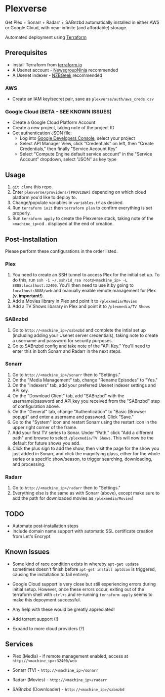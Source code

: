 # Plexverse

Get Plex + Sonarr + Radarr + SABnzbd automatically installed in either AWS or Google Cloud, with near-infinite (and affordable) storage.

Automated deployment using [Terraform](https://www.terraform.io)

## Prerequisites
- Install Terraform from [terraform.io](https://www.terraform.io/downloads.html) 
- A Usenet account - [NewsgroupNinja](https://www.newsgroup.ninja/) recommended
- A Usenet indexer - [NZBGeek](https://nzbgeek.info) recommended

### AWS
- Create an IAM key/secret pair, save as `plexverse/auth/aws_creds.csv`

### Google Cloud (BETA - SEE KNOWN ISSUES)
- Create a Google Cloud Platform Account
- Create a new project, taking note of the project ID
- Get authentication JSON file:
    - Log into [Google Developers Console](https://console.developers.google.com/), select your project
    - Select API Manager View, click "Credentials" on left, then "Create Credentials," then finally "Service Account Key"
    - Select "Compute Engine default service account" in the "Service Account" dropdown, select "JSON" as key type

## Usage
1. `git clone` this repo.
2. Enter `plexverse/providers/[PROVIDER]` depending on which cloud platform you'd like to deploy to.
3. Change/populate variables in `variables.tf` as desired. 
4. Run `terraform init` then `terraform plan` to confirm everything is set properly.
5. Run `terraform apply` to create the Plexverse stack, taking note of the `<machine_ip>`cd . displayed at the end of creation.

## Post-Installation 
Please perform these configurations in the order listed.

### Plex
1. You need to create an SSH tunnel to access Plex for the initial set up. To do this, run `ssh -i ~/.ssh/id_rsa root@<machine_ip> -L 8888:localhost:32400`. You'll then need to use it by going to `localhost:8888/web` and manually enable remote management for Plex (**v. important!**).
2. Add a Movies library in Plex and point it to `/plexmedia/Movies`
3. Add a TV Shows libarary in Plex and point it to `/plexmedia/TV Shows`

### SABnzbd
1. Go to `http://<machine_ip>/sabnzbd` and complete the intial set up (including adding your Usenet server credentials), taking note to create a username and password for security purposes.
2. Go to SABnzbd config and take note of the "API Key." You'll need to enter this in both Sonarr and Radarr in the next steps.

### Sonarr
1. Go to `http://<machine_ip>/sonarr` then to "Settings."
2. On the "Media Management" tab, change "Rename Episodes" to "Yes."
3. On the "Indexers" tab, add your preferred Usenet indexer settings and API key.
4. On the "Download Client" tab, add "SABnzbd" with the username/password and API key you received from the "SABnzbd" step of configuration above.
5. On the "General" tab, change "Authentication" to "Basic (Browser popup)" and enter a username and password. Click "Save."
6. Go to the "System" icon and restart Sonarr using the restart icon in the upper right corner of the frame.
7. Add your first TV series to Sonar. Under "Path," click "Add a different path" and browse to select `/plexmedia/TV Shows`. This will now be the default for future shows you add.
8. Click the plus sign to add the show, then visit the page for the show you just added in Sonarr, and click the magnifying glass, either for the whole series or a specific show/season, to trigger searching, downloading, and processing. 

### Radarr
1. Go to `http://<machine_ip>/radarr` then to "Settings." 
2. Everything else is the same as with Sonarr (above), except make sure to add the path for downloaded movies as `/plexmedia/Movies`!

## TODO
- Automate post-installation steps
- Include domain name support with automatic SSL certificate creation from Let's Encrypt

## Known Issues
- Some kind of race condition exists in whereby `apt-get update` sometimes doesn't finish before `apt-get install aptdcon` is triggered, causing the installation to fail entirely. 
- Google Cloud support is very close but still experiencing errors during initial setup. However, once these errors occur, exiting out of the terraform shell with `ctrl+c` and re-running `terraform apply` seems to make this depoyment successful.
- Any help with these would be greatly appreciated!

- Add torrent support (!)
- Expand to more cloud providers (?)

## Services

- Plex (Media) - if remote management enabled, access at `http://<machine_ip>:32400/web`

- Sonarr (TV) - `http://<machine_ip>/sonarr`

- Radarr (Movies) - `http://<machine_ip>/radarr`

- SABnzbd (Downloader) - `http://<machine_ip>/sabnzbd`
